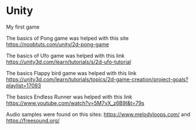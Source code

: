 # Unity
My first game 

The basics of Pong game was helped with this site https://noobtuts.com/unity/2d-pong-game 

The basics of Ufo game was helped with this link https://unity3d.com/learn/tutorials/s/2d-ufo-tutorial 

The basics Flappy bird game was helped with this link https://unity3d.com/learn/tutorials/topics/2d-game-creation/project-goals?playlist=17093

The basics Endless Runner was helped with this link https://www.youtube.com/watch?v=5M7vX_z6B9I&t=79s

Audio samples were found on this sites: https://www.melodyloops.com/ and https://freesound.org/
